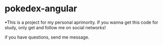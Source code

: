 # pokedex-angular

•This is a project for my personal aprimority. If you wanna get this code for study, only get and follow me on social networks!

if you have questions, send me message.
